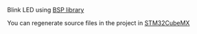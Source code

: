 Blink LED using [BSP library](https://documentation.help/STM32F4-Discovery-BSP/)

You can regenerate source files in the project in [STM32CubeMX](https://www.st.com/en/development-tools/stm32cubemx.html)